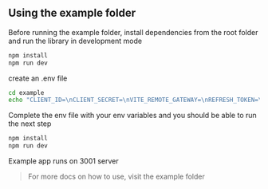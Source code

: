 ## Using the example folder

Before running the example folder, install dependencies from the root folder and run the library in development mode

```sh
npm install
npm run dev
```

create an .env file

```sh
cd example
echo "CLIENT_ID=\nCLIENT_SECRET=\nVITE_REMOTE_GATEWAY=\nREFRESH_TOKEN=\n" >> .env
```

Complete the env file with your env variables and you should be able to run the next step

```sh
npm install
npm run dev
```

Example app runs on 3001 server

> For more docs on how to use, visit the example folder
